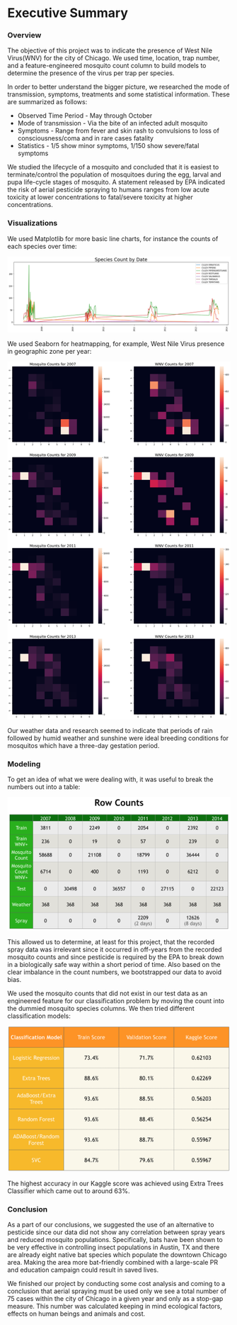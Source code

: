 # Executive Summary

### Overview

<p>The objective of this project was to indicate the presence of West Nile Virus(WNV) for the city of Chicago. We used time, location, trap number, and a feature-engineered mosquito count column to build models to determine the presence of the virus per trap per species.</p>

<p>In order to better understand the bigger picture, we researched the mode of transmission, symptoms, treatments and some statistical information. These are summarized as follows:</p>

<ul>
    <li>Observed Time Period - May through October</li>
    <li>Mode of transmission - Via the bite of an infected adult mosquito</li>
    <li>Symptoms - Range from fever and skin rash to convulsions to loss of consciousness/coma and in rare cases fatality</li>
    <li>Statistics - 1/5 show minor symptoms, 1/150 show severe/fatal symptoms</li>
</ul>

<p>We studied the lifecycle of a mosquito and concluded that it is easiest to terminate/control the population of mosquitoes during the egg, larval and pupa life-cycle stages of mosquito. A statement released by EPA indicated the risk of aerial pesticide spraying to humans ranges from low acute toxicity at lower concentrations to fatal/severe toxicity at higher concentrations.</p>

### Visualizations

<p>We used Matplotlib for more basic line charts, for instance the counts of each species over time:</p>

<p><img src="./images/species_count.png" /></p>

<p>We used Seaborn for heatmapping, for example, West Nile Virus presence in geographic zone per year:</p>

<p><img src="./images/mosquito_wnv_counts_2011-13.png" /></p>

<p>Our weather data and research seemed to indicate that periods of rain followed by humid weather and sunshine were ideal breeding conditions for mosquitos which have a three-day gestation period.</p>

### Modeling

<p>To get an idea of what we were dealing with, it was useful to break the numbers out into a table:</p>

<p><img src="./images/row_counts.png" /></p>

<p>This allowed us to determine, at least for this project, that the recorded spray data was irrelevant since it occurred in off-years from the recorded mosquito counts and since pesticide is required by the EPA to break down in a biologically safe way within a short period of time. Also based on the clear imbalance in the count numbers, we bootstrapped our data to avoid bias.</p>

<p>We used the mosquito counts that did not exist in our test data as an engineered feature for our classification problem by moving the count into the dummied mosquito species columns. We then tried different classification models:</p>

<img src="./images/WNV_model_scores.png" />

<p>The highest accuracy in our Kaggle score was achieved using Extra Trees Classifier which came out to around 63%.</p>

### Conclusion

<p>As a part of our conclusions, we suggested the use of an alternative to pesticide since our data did not show any correlation between spray years and reduced mosquito populations. Specifically, bats have been shown to be very effective in controlling insect populations in Austin, TX and there are already eight native bat species which populate the downtown Chicago area. Making the area more bat-friendly combined with a large-scale PR and education campaign could result in saved lives.</p>

<p>We finished our project by conducting some cost analysis and coming to a conclusion that aerial spraying must be used only we see a total number of 75 cases within the city of Chicago in a given year and only as a stop-gap measure. This number was calculated keeping in mind ecological factors, effects on human beings and animals and cost.</p>